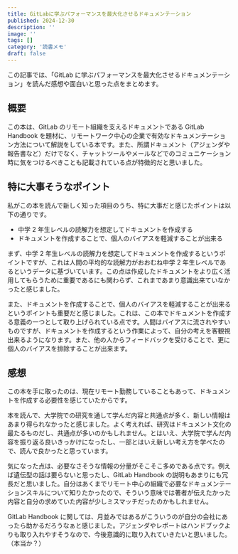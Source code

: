 ```yaml
---
title: GitLabに学ぶパフォーマンスを最大化させるドキュメンテーション
published: 2024-12-30
description: ''
image: ''
tags: []
category: '読書メモ'
draft: false
---
```

この記事では、「GitLab に学ぶパフォーマンスを最大化させるドキュメンテーション」を読んだ感想や面白いと思った点をまとめます。

## 概要

この本は、GitLab のリモート組織を支えるドキュメントである GitLab Handbook を題材に、リモートワーク中心の企業で有効なドキュメンテーション方法について解説をしている本です。また、所謂ドキュメント（アジェンダや報告書など）だけでなく、チャットツールやメールなどでのコミュニケーション時に気をつけるべきことも記載されている点が特徴的だと思いました。

## 特に大事そうなポイント

私がこの本を読んで新しく知った項目のうち、特に大事だと感じたポイントは以下の通りです。

- 中学 2 年生レベルの読解力を想定してドキュメントを作成する
- ドキュメントを作成することで、個人のバイアスを軽減することが出来る

まず、中学 2 年生レベルの読解力を想定してドキュメントを作成するというポイントですが、これは人間の平均的な読解力がおおむね中学 2 年生レベルであるというデータに基づいています。この点は作成したドキュメントをより広く活用してもらうために重要であるにも関わらず、これまであまり意識出来ていなかったと感じました。

また、ドキュメントを作成することで、個人のバイアスを軽減することが出来るというポイントも重要だと感じました。これは、この本でドキュメントを作成する意義の一つとして取り上げられている点です。人間はバイアスに流されやすいものですが、ドキュメントを作成するという作業によって、自分の考えを客観視出来るようになります。また、他の人からフィードバックを受けることで、更に個人のバイアスを排除することが出来ます。

## 感想

この本を手に取ったのは、現在リモート勤務していることもあって、ドキュメントを作成する必要性を感じていたからです。

本を読んで、大学院での研究を通して学んだ内容と共通点が多く、新しい情報はあまり得られなかったと感じました。よく考えれば、研究はドキュメント文化の最たるものだし、共通点が多いのかもしれません。とはいえ、大学院で学んだ内容を振り返る良いきっかけになったし、一部とはいえ新しい考え方を学べたので、読んで良かったと思っています。

気になった点は、必要なさそうな情報の分量がそこそこ多めである点です。例えば遺伝型の話は要らないと思ったし、GitLab Handbook の説明もあまりにも冗長だと思いました。自分はあくまでリモート中心の組織で必要なドキュメンテーションスキルについて知りたかったので、そういう意味では著者が伝えたかった内容と自分の求めていた内容が少しミスマッチだったのかもしれません。

GitLab Handbook に関しては、月並みではあるがこういうのが自分の会社にあったら助かるだろうなぁと感じました。アジェンダやレポートはハンドブックよりも取り入れやすそうなので、今後意識的に取り入れていきたいと思いました。（本当か？）